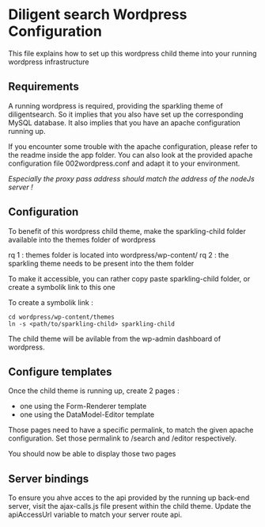 Diligent search Wordpress Configuration
==========

This file explains how to set up this wordpress child theme into your running wordpress infrastructure

## Requirements

A running wordpress is required, providing the sparkling theme of diligentsearch.
So it implies that you also have set up the corresponding MySQL database.
It also implies that you have an apache configuration running up.

If you encounter some trouble with the apache configuration, please refer to the readme inside the app folder.
You can also look at the provided apache configuration file 002wordpress.conf and adapt it to your environment.

*Especially the proxy pass address should match the address of the nodeJs server !*



## Configuration

To benefit of this wordpress child theme, make the sparkling-child folder available into the themes folder of wordpress

rq 1 : themes folder is located into wordpress/wp-content/
rq 2 : the sparkling theme needs to be present into the them folder

To make it accessible, you can rather copy paste sparkling-child folder, or create a symbolik link to this one

To create a symbolik link :

	cd wordpress/wp-content/themes
	ln -s <path/to/sparkling-child> sparkling-child

The child theme will be avilable from the wp-admin dashboard of wordpress.

## Configure templates

Once the child theme is running up, create 2 pages :
* one using the Form-Renderer template
* one using the DataModel-Editor template

Those pages need to have a specific permalink, to match the given apache configuration. Set those permalink to /search and /editor respectively.

You should now be able to display those two pages

## Server bindings

To ensure you ahve acces to the api provided by the running up back-end server, visit the ajax-calls.js file present within the child theme.
Update the apiAccessUrl variable to match your server route api.